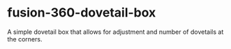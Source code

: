 # fusion-360-dovetail-box
A simple dovetail box that allows for adjustment and number of dovetails at the corners. 
